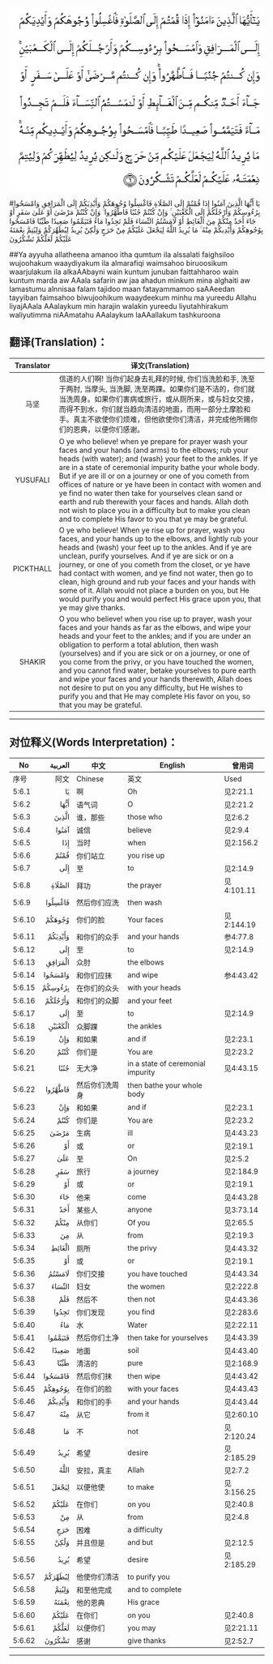 ![005:006](images/005_006.gif)

#يَا أَيُّهَا الَّذِينَ آمَنُوا إِذَا قُمْتُمْ إِلَى الصَّلَاةِ فَاغْسِلُوا وُجُوهَكُمْ وَأَيْدِيَكُمْ إِلَى الْمَرَافِقِ وَامْسَحُوا بِرُءُوسِكُمْ وَأَرْجُلَكُمْ إِلَى الْكَعْبَيْنِ ۚ وَإِنْ كُنْتُمْ جُنُبًا فَاطَّهَّرُوا ۚ وَإِنْ كُنْتُمْ مَرْضَىٰ أَوْ عَلَىٰ سَفَرٍ أَوْ جَاءَ أَحَدٌ مِنْكُمْ مِنَ الْغَائِطِ أَوْ لَامَسْتُمُ النِّسَاءَ فَلَمْ تَجِدُوا مَاءً فَتَيَمَّمُوا صَعِيدًا طَيِّبًا فَامْسَحُوا بِوُجُوهِكُمْ وَأَيْدِيكُمْ مِنْهُ ۚ مَا يُرِيدُ اللَّهُ لِيَجْعَلَ عَلَيْكُمْ مِنْ حَرَجٍ وَلَٰكِنْ يُرِيدُ لِيُطَهِّرَكُمْ وَلِيُتِمَّ نِعْمَتَهُ عَلَيْكُمْ لَعَلَّكُمْ تَشْكُرُونَ 

##Ya ayyuha allatheena amanoo itha qumtum ila alssalati faighsiloo wujoohakum waaydiyakum ila almarafiqi waimsahoo biruoosikum waarjulakum ila alkaAAbayni wain kuntum junuban faittahharoo wain kuntum marda aw AAala safarin aw jaa ahadun minkum mina alghaiti aw lamastumu alnnisaa falam tajidoo maan fatayammamoo saAAeedan tayyiban faimsahoo biwujoohikum waaydeekum minhu ma yureedu Allahu liyajAAala AAalaykum min harajin walakin yureedu liyutahhirakum waliyutimma niAAmatahu AAalaykum laAAallakum tashkuroona 

## 翻译(Translation)：

| Translator | 译文(Translation)                                            |
| :--------: | ------------------------------------------------------------ |
|    马坚    | 信道的人们啊! 当你们起身去礼拜的时候, 你们当洗脸和手, 洗至于两肘, 当摩头, 当洗脚, 洗至两踝。如果你们是不洁的，你们就当洗周身。如果你们害病或旅行，或从厕所来，或与妇女交接，而得不到水，你们就当趋向清洁的地面，而用一部分土摩脸和手。真主不欲使你们烦难，但他欲使你们清洁，并完成他所赐你们的恩典，以便你们感谢。 |
|  YUSUFALI  | O ye who believe! when ye prepare for prayer wash your faces and your hands (and arms) to the elbows; rub your heads (with water); and (wash) your feet to the ankles. If ye are in a state of ceremonial impurity bathe your whole body. But if ye are ill or on a journey or one of you cometh from offices of nature or ye have been in contact with women and ye find no water then take for yourselves clean sand or earth and rub therewith your faces and hands. Allah doth not wish to place you in a difficulty but to make you clean and to complete His favor to you that ye may be grateful. |
| PICKTHALL  | O ye who believe! When ye rise up for prayer, wash you faces, and your hands up to the elbows, and lightly rub your heads and (wash) your feet up to the ankles. And if ye are unclean, purify yourselves. And if ye are sick or on a journey, or one of you cometh from the closet, or ye have had contact with women, and ye find not water, then go to clean, high ground and rub your faces and your hands with some of it. Allah would not place a burden on you, but He would purify you and would perfect His grace upon you, that ye may give thanks. |
|   SHAKIR   | O you who believe! when you rise up to prayer, wash your faces and your hands as far as the elbows, and wipe your heads and your feet to the ankles; and if you are under an obligation to perform a total ablution, then wash (yourselves) and if you are sick or on a journey, or one of you come from the privy, or you have touched the women, and you cannot find water, betake yourselves to pure earth and wipe your faces and your hands therewith, Allah does not desire to put on you any difficulty, but He wishes to purify you and that He may complete His favor on you, so that you may be grateful. |

---

## 对位释义(Words Interpretation)：

| No   | العربية | 中文    | English | 曾用词 |
| ---- | ------: | ------- | ------- | ------ |
| 序号 |    阿文 | Chinese | 英文    | Used   |
| 5:6.1  | يَا      | 啊             | Oh                                | 见2:21.1   |
| 5:6.2  | أَيُّهَا    | 语气词         | O                                 | 见2:21.2   |
| 5:6.3  | الَّذِينَ   | 谁，那些       | those who                         | 见2:6.2    |
| 5:6.4  | آمَنُوا   | 诚信           | believe                           | 见2:9.4    |
| 5:6.5  | إِذَا     | 当时           | when                              | 见2:156.2  |
| 5:6.6  | قُمْتُمْ    | 你们站立       | you rise up                       |            |
| 5:6.7  | إِلَى     | 至             | to                                | 见2:14.9   |
| 5:6.8  | الصَّلَاةِ  | 拜功           | the prayer                        | 见4:101.11 |
| 5:6.9  | فَاغْسِلُوا | 然后你们应洗   | then wash                         |            |
| 5:6.10 | وُجُوهَكُمْ  | 你们的脸       | Your faces                        | 见2:144.19 |
| 5:6.11 | وَأَيْدِيَكُمْ | 和你们的众手   | and your hands                    | 参4:77.8   |
| 5:6.12 | إِلَى     | 至             | to                                | 见2:14.9   |
| 5:6.13 | الْمَرَافِقِ | 众肘           | the elbows                        |            |
| 5:6.14 | وَامْسَحُوا | 和你们应抹     | and wipe                          | 参4:43.42  |
| 5:6.15 | بِرُءُوسِكُمْ | 在你们的众头   | with your heads                   |            |
| 5:6.16 | وَأَرْجُلَكُمْ | 和你们的众脚   | and your feet                     |            |
| 5:6.17 | إِلَى     | 至             | to                                | 见2:14.9   |
| 5:6.18 | الْكَعْبَيْنِ | 众脚踝         | the ankles                        |            |
| 5:6.19 | وَإِنْ     | 和如果         | and if                            | 见2:23.1 |
| 5:6.20 | كُنْتُمْ    | 你们是         | You are                           | 见2:23.2   |
| 5:6.21 | جُنُبًا    | 无大净         | in a state of ceremonial impurity | 见4:43.15  |
| 5:6.22 | فَاطَّهَّرُوا | 然后你们洗周身 | then bathe your whole body        |            |
| 5:6.23 | وَإِنْ     | 和如果         | and if                            | 见2:23.1 |
| 5:6.24 | كُنْتُمْ    | 你们是         | You are                           | 见2:23.2   |
| 5:6.25 | مَرْضَىٰ    | 生病           | ill                               | 见4:43.23  |
| 5:6.26 | أَوْ      | 或             | or                                | 见2:19.1   |
| 5:6.27 | عَلَىٰ     | 至             | On                                | 见2:5.2    |
| 5:6.28 | سَفَرٍ     | 旅行           | a journey                         | 见2:184.9  |
| 5:6.29 | أَوْ      | 或             | or                                | 见2:19.1   |
| 5:6.30 | جَاءَ     | 他来           | come                              | 见4:43.28  |
| 5:6.31 | أَحَدٌ     | 某些人         | anyone                            | 见3:73.14  |
| 5:6.32 | مِنْكُمْ    | 从你们         | Of you                            | 见2:65.5   |
| 5:6.33 | مِنَ      | 从             | from                              | 见2:19.3 |
| 5:6.34 | الْغَائِطِ  | 厕所           | the privy                         | 见4:43.32  |
| 5:6.35 | أَوْ      | 或             | or                                | 见2:19.1   |
| 5:6.36 | لَامَسْتُمُ  | 你们交接       | you have touched                  | 见4:43.34  |
| 5:6.37 | النِّسَاءَ  | 妇女           | the women                         | 见2:222.8  |
| 5:6.38 | فَلَمْ     | 然后不         | then not                          | 见4:43.36  |
| 5:6.39 | تَجِدُوا   | 你们发现       | you find                          | 见2:283.6  |
| 5:6.40 | مَاءً     | 水             | Water                             | 见2:22.11  |
| 5:6.41 | فَتَيَمَّمُوا | 然后你们土净   | then take for yourselves          | 见4:43.39  |
| 5:6.42 | صَعِيدًا   | 地面           | soil                              | 见4:43.40  |
| 5:6.43 | طَيِّبًا    | 清洁的         | pure                              | 见2:168.9  |
| 5:6.44 | فَامْسَحُوا | 然后你们抹     | then wipe                         | 见4:43.42  |
| 5:6.45 | بِوُجُوهِكُمْ | 在你们的脸     | with your faces                   | 见4:43.43  |
| 5:6.46 | وَأَيْدِيكُمْ | 和你们的手     | and your hands                    | 见4:43.44  |
| 5:6.47 | مِنْهُ     | 从它           | from it                           | 见2:60.10  |
| 5:6.48 | مَا      | 不             | not                               | 见2:120.24 |
| 5:6.49 | يُرِيدُ    | 希望           | desire                            | 见2:185.29 |
| 5:6.50 | اللَّهُ    | 安拉，真主     | Allah                             | 见2:7.2 |
| 5:6.51 | لِيَجْعَلَ   | 以便他使       | to make                           | 见3:156.25 |
| 5:6.52 | عَلَيْكُمْ   | 在你们         | on you                            | 见2:40.8   |
| 5:6.53 | مِنْ      | 从             | from                              | 见2:4.8    |
| 5:6.54 | حَرَجٍ     | 困难           | a difficulty                      |            |
| 5:6.55 | وَلَٰكِنْ    | 并且但是       | and but                           | 见2:12.5   |
| 5:6.56 | يُرِيدُ    | 希望           | desire                            | 见2:185.29 |
| 5:6.57 | لِيُطَهِّرَكُمْ | 他使你们清洁   | to purify you                     |            |
| 5:6.58 | وَلِيُتِمَّ   | 和至他完成     | and to complete                   |            |
| 5:6.59 | نِعْمَتَهُ   | 他的恩典       | His grace                         |            |
| 5:6.60 | عَلَيْكُمْ   | 在你们         | on you                            | 见2:40.8   |
| 5:6.61 | لَعَلَّكُمْ   | 以便你们       | you may                           | 见2:21.11  |
| 5:6.62 | تَشْكُرُونَ  | 感谢           | give thanks                       | 见2:52.7   |

---
